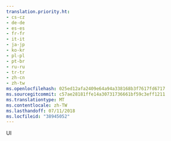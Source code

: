 ```yaml
---
translation.priority.ht:
- cs-cz
- de-de
- es-es
- fr-fr
- it-it
- ja-jp
- ko-kr
- pl-pl
- pt-br
- ru-ru
- tr-tr
- zh-cn
- zh-tw
ms.openlocfilehash: 025ed12afa2409e64a94a338168b3f7617fd6717
ms.sourcegitcommit: c57ae28181ffe14a30731736661bf59c3eff1211
ms.translationtype: MT
ms.contentlocale: zh-TW
ms.lasthandoff: 07/11/2018
ms.locfileid: "38945052"
---
```

UI